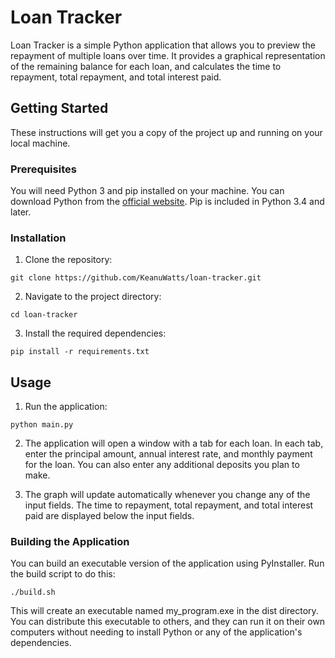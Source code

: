 # Loan Tracker

Loan Tracker is a simple Python application that allows you to preview the repayment of multiple loans over time. It provides a graphical representation of the remaining balance for each loan, and calculates the time to repayment, total repayment, and total interest paid.

## Getting Started

These instructions will get you a copy of the project up and running on your local machine.

### Prerequisites

You will need Python 3 and pip installed on your machine. You can download Python from the [official website](https://www.python.org/downloads/). Pip is included in Python 3.4 and later.

### Installation

1. Clone the repository:

```git clone https://github.com/KeanuWatts/loan-tracker.git```

2. Navigate to the project directory:

```cd loan-tracker```

3. Install the required dependencies:

```pip install -r requirements.txt```

## Usage

1. Run the application:

```python main.py```

2. The application will open a window with a tab for each loan. In each tab, enter the principal amount, annual interest rate, and monthly payment for the loan. You can also enter any additional deposits you plan to make.

3. The graph will update automatically whenever you change any of the input fields. The time to repayment, total repayment, and total interest paid are displayed below the input fields.

### Building the Application

You can build an executable version of the application using PyInstaller. Run the build script to do this:

```./build.sh```

This will create an executable named my_program.exe in the dist directory. You can distribute this executable to others, and they can run it on their own computers without needing to install Python or any of the application's dependencies.